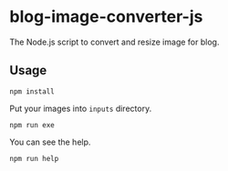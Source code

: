 # blog-image-converter-js

The Node.js script to convert and resize image for blog.

## Usage

```shell
npm install
```

Put your images into `inputs` directory.

```shell
npm run exe
```

You can see the help.

```shell
npm run help
```
